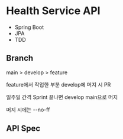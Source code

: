 # Health Service API

* Spring Boot
* JPA
* TDD

## Branch
main > develop > feature

feature에서 작업한 부분 develop에 머지 시 PR

일주일 간격 Sprint 끝나면 develop main으로 머지

머지 시에는 --no-ff

## API Spec
